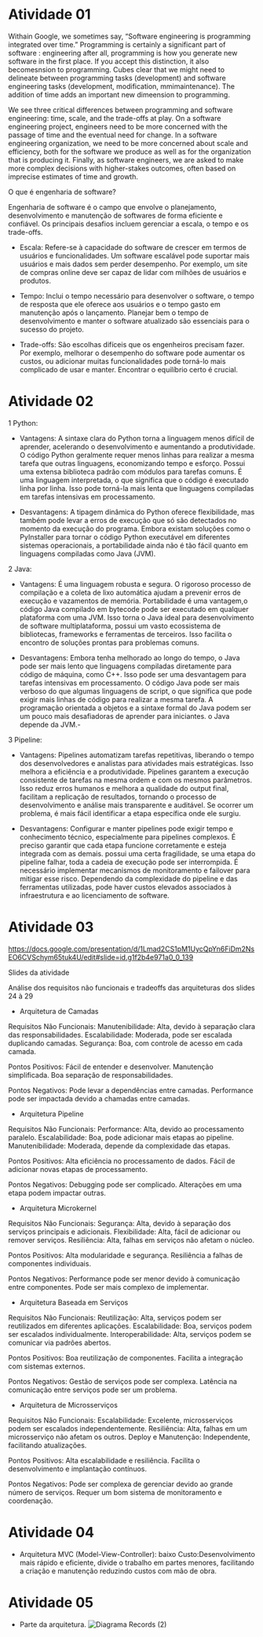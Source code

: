 # Atividade 01

Withain Google, we sometimes say, “Software engineering is programming integrated over time.” Programming is certainly a significant part of software : engineering after all, programming is how you generate new software in the first place. If you accept this distinction, it also becomesnsion to programming. Cubes clear that we might need to delineate between programming tasks (development) and software engineering tasks (development, modification, mmimaintenance). The addition of time adds an important new dimeension to programming.



We see three critical differences between programming and software engineering: time, scale, and the trade-offs at play. On a software engineering project, engineers need to be more concerned with the passage of time and the eventual need for change. In a software engineering organization, we need to be more concerned about scale and efficiency, both for the software we produce as well as for the organization that is producing it. Finally, as software engineers, we are asked to make more complex decisions with higher-stakes outcomes, often based on imprecise estimates of time and growth.


O que é engenharia de software?

 Engenharia de software é o campo que envolve o planejamento, desenvolvimento e manutenção de softwares de forma eficiente e confiável. Os principais desafios incluem gerenciar a escala, o tempo e os trade-offs.

- Escala: Refere-se à capacidade do software de crescer em termos de usuários e funcionalidades. Um software escalável pode suportar mais usuários e mais dados sem perder desempenho. Por exemplo, um site de compras online deve ser capaz de lidar com milhões de usuários e produtos.

- Tempo: Inclui o tempo necessário para desenvolver o software, o tempo de resposta que ele oferece aos usuários e o tempo gasto em manutenção após o lançamento. Planejar bem o tempo de desenvolvimento e manter o software atualizado são essenciais para o sucesso do projeto.

- Trade-offs: São escolhas difíceis que os engenheiros precisam fazer. Por exemplo, melhorar o desempenho do software pode aumentar os custos, ou adicionar muitas funcionalidades pode torná-lo mais complicado de usar e manter. Encontrar o equilíbrio certo é crucial.




# Atividade 02

1 Python:
- Vantagens: A sintaxe clara do Python torna a linguagem menos difícil de aprender, acelerando o desenvolvimento e aumentando a produtividade. O código Python geralmente requer menos linhas para realizar a mesma tarefa que outras linguagens, economizando tempo e esforço. Possui uma extensa biblioteca padrão com módulos para tarefas comuns. É uma linguagem interpretada, o que significa que o código é executado linha por linha. Isso pode torná-la mais lenta que linguagens compiladas em tarefas intensivas em processamento.

- Desvantagens: A tipagem dinâmica do Python oferece flexibilidade, mas também pode levar a erros de execução que só são detectados no momento da execução do programa.
Embora existam soluções como o PyInstaller para tornar o código Python executável em diferentes sistemas operacionais, a portabilidade ainda não é tão fácil quanto em linguagens compiladas como Java (JVM).

2 Java:
- Vantagens: É uma linguagem robusta e segura. O rigoroso processo de compilação e a coleta de lixo automática ajudam a prevenir erros de execução e vazamentos de memória. Portabilidade é uma vantagem,o código Java compilado em bytecode pode ser executado em qualquer plataforma com uma JVM. Isso torna o Java ideal para desenvolvimento de software multiplataforma, possui um vasto ecossistema de bibliotecas, frameworks e ferramentas de terceiros. Isso facilita o encontro de soluções prontas para problemas comuns.

- Desvantagens: Embora tenha melhorado ao longo do tempo, o Java pode ser mais lento que linguagens compiladas diretamente para código de máquina, como C++. Isso pode ser uma desvantagem para tarefas intensivas em processamento. O código Java pode ser mais verboso do que algumas linguagens de script, o que significa que pode exigir mais linhas de código para realizar a mesma tarefa.  A programação orientada a objetos e a sintaxe formal do Java podem ser um pouco mais desafiadoras de aprender para iniciantes. o Java depende da JVM.-  

3 Pipeline:
- Vantagens: Pipelines automatizam tarefas repetitivas, liberando o tempo dos desenvolvedores e analistas para atividades mais estratégicas. Isso melhora a eficiência e a produtividade. Pipelines garantem a execução consistente de tarefas na mesma ordem e com os mesmos parâmetros. Isso reduz erros humanos e melhora a qualidade do output final, facilitam a replicação de resultados, tornando o processo de desenvolvimento e análise mais transparente e auditável. Se ocorrer um problema, é mais fácil identificar a etapa específica onde ele surgiu.

- Desvantagens: Configurar e manter pipelines pode exigir tempo e conhecimento técnico, especialmente para pipelines complexos. É preciso garantir que cada etapa funcione corretamente e esteja integrada com as demais. possui uma certa fragilidade, se uma etapa do pipeline falhar, toda a cadeia de execução pode ser interrompida. É necessário implementar mecanismos de monitoramento e failover para mitigar esse risco. Dependendo da complexidade do pipeline e das ferramentas utilizadas, pode haver custos elevados associados à infraestrutura e ao licenciamento de software.
  

# Atividade 03

https://docs.google.com/presentation/d/1Lmad2CS1pM1UycQpYn6FiDm2NsEO6CVSchym65tuk4U/edit#slide=id.g1f2b4e971a0_0_139

Slides da atividade 

Análise dos requisitos não funcionais e tradeoffs das arquiteturas dos slides 24 à 29


- Arquitetura de Camadas
 
Requisitos Não Funcionais:
Manutenibilidade: Alta, devido à separação clara das responsabilidades.
Escalabilidade: Moderada, pode ser escalada duplicando camadas.
Segurança: Boa, com controle de acesso em cada camada.

Pontos Positivos:
Fácil de entender e desenvolver.
Manutenção simplificada.
Boa separação de responsabilidades.

Pontos Negativos:
Pode levar a dependências entre camadas.
Performance pode ser impactada devido a chamadas entre camadas.


- Arquitetura Pipeline

Requisitos Não Funcionais:
Performance: Alta, devido ao processamento paralelo.
Escalabilidade: Boa, pode adicionar mais etapas ao pipeline.
Manutenibilidade: Moderada, depende da complexidade das etapas.

Pontos Positivos:
Alta eficiência no processamento de dados.
Fácil de adicionar novas etapas de processamento.

Pontos Negativos:
Debugging pode ser complicado.
Alterações em uma etapa podem impactar outras.


- Arquitetura Microkernel

Requisitos Não Funcionais:
Segurança: Alta, devido à separação dos serviços principais e adicionais.
Flexibilidade: Alta, fácil de adicionar ou remover serviços.
Resiliência: Alta, falhas em serviços não afetam o núcleo.

Pontos Positivos:
Alta modularidade e segurança.
Resiliência a falhas de componentes individuais.

Pontos Negativos:
Performance pode ser menor devido à comunicação entre componentes.
Pode ser mais complexo de implementar.


- Arquitetura Baseada em Serviços

Requisitos Não Funcionais:
Reutilização: Alta, serviços podem ser reutilizados em diferentes aplicações.
Escalabilidade: Boa, serviços podem ser escalados individualmente.
Interoperabilidade: Alta, serviços podem se comunicar via padrões abertos.

Pontos Positivos:
Boa reutilização de componentes.
Facilita a integração com sistemas externos.

Pontos Negativos:
Gestão de serviços pode ser complexa.
Latência na comunicação entre serviços pode ser um problema.


- Arquitetura de Microsserviços

Requisitos Não Funcionais:
Escalabilidade: Excelente, microsserviços podem ser escalados independentemente.
Resiliência: Alta, falhas em um microsserviço não afetam os outros.
Deploy e Manutenção: Independente, facilitando atualizações.

Pontos Positivos:
Alta escalabilidade e resiliência.
Facilita o desenvolvimento e implantação contínuos.

Pontos Negativos:
Pode ser complexa de gerenciar devido ao grande número de serviços.
Requer um bom sistema de monitoramento e coordenação.




# Atividade 04

- Arquitetura MVC (Model-View-Controller): baixo Custo:Desenvolvimento mais rápido e eficiente,
divide o trabalho em partes menores, facilitando a criação e manutenção reduzindo custos com mão de obra.



# Atividade 05

- Parte da arquitetura.
  ![Diagrama Records (2)](https://github.com/Rennerson13/bertoti/assets/143669686/c9bcdac1-0381-4bae-8c2c-d73e8ef2ef62)





